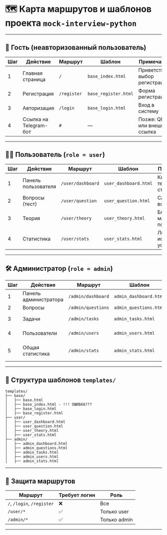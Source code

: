 # 🗺️ Карта маршрутов и шаблонов проекта `mock-interview-python`

---

## 👤 Гость (неавторизованный пользователь)

| Шаг | Действие                                  | Маршрут         | Шаблон                 | Примечание                       |
|-----|-------------------------------------------|------------------|------------------------|----------------------------------|
| 1   | Главная страница                          | `/`              | `base_index.html`      | Приветствие, выбор регистрации   |
| 2   | Регистрация                                | `/register`      | `base_register.html`   | Форма регистрации                |
| 3   | Авторизация                                | `/login`         | `base_login.html`      | Вход в систему                   |
| 4   | Ссылка на Telegram-бот                     | `#`              | —                      | Позже: QR или внешняя ссылка     |

---

## 👨‍🎓 Пользователь (`role = user`)

| Шаг | Действие                                  | Маршрут              | Шаблон                | Примечание                         |
|-----|-------------------------------------------|-----------------------|------------------------|-------------------------------------|
| 1   | Панель пользователя                        | `/user/dashboard`     | `user_dashboard.html`  | Кнопки: тест, теория, статистика   |
| 2   | Вопросы (тест)                             | `/user/question`      | `user_question.html`   | Случайный вопрос                   |
| 3   | Теория                                      | `/user/theory`        | `user_theory.html`     | Блок с материалами по уровням      |
| 4   | Статистика                                  | `/user/stats`         | `user_stats.html`      | Личная история и успехи            |

---

## 🛠 Администратор (`role = admin`)

| Шаг | Действие                                  | Маршрут                  | Шаблон                  | Примечание                         |
|-----|-------------------------------------------|---------------------------|--------------------------|-------------------------------------|
| 1   | Панель администратора                      | `/admin/dashboard`        | `admin_dashboard.html`   | Основное меню                       |
| 2   | Вопросы                                    | `/admin/questions`        | `admin_questions.html`   | CRUD: Вопросы                       |
| 3   | Задачи                                     | `/admin/tasks`            | `admin_tasks.html`       | CRUD: Лайвкодинг                    |
| 4   | Пользователи                               | `/admin/users`            | `admin_users.html`       | Редактирование пользователей        |
| 5   | Общая статистика                           | `/admin/stats`            | `admin_stats.html`       | Статистика по всем пользователям   |

---

## 🧾 Структура шаблонов `templates/`

```
templates/
├── base/
│   ├── base.html
│   ├── base_index.html - !!! ОШИБКА???
│   ├── base_login.html
│   ├── base_register.html
├── user/
│   ├── user_dashboard.html
│   ├── user_question.html
│   ├── user_theory.html
│   ├── user_stats.html
├── admin/
│   ├── admin_dashboard.html
│   ├── admin_questions.html
│   ├── admin_tasks.html
│   ├── admin_users.html
│   ├── admin_stats.html
```

---

## 🔐 Защита маршрутов

| Маршрут               | Требует логин | Роль         |
|------------------------|---------------|--------------|
| `/`, `/login`, `/register` | ❌           | Все          |
| `/user/*`             | ✅             | Только user  |
| `/admin/*`            | ✅             | Только admin |

---
